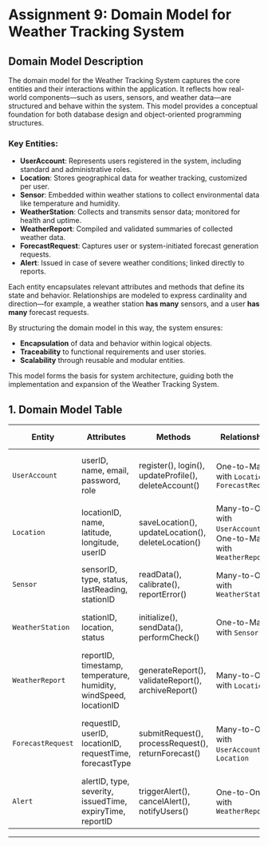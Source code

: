 # Assignment 9: Domain Model for Weather Tracking System

## Domain Model Description

The domain model for the Weather Tracking System captures the core entities and their interactions within the application. It reflects how real-world components—such as users, sensors, and weather data—are structured and behave within the system. This model provides a conceptual foundation for both database design and object-oriented programming structures.

### Key Entities:
- **UserAccount**: Represents users registered in the system, including standard and administrative roles.
- **Location**: Stores geographical data for weather tracking, customized per user.
- **Sensor**: Embedded within weather stations to collect environmental data like temperature and humidity.
- **WeatherStation**: Collects and transmits sensor data; monitored for health and uptime.
- **WeatherReport**: Compiled and validated summaries of collected weather data.
- **ForecastRequest**: Captures user or system-initiated forecast generation requests.
- **Alert**: Issued in case of severe weather conditions; linked directly to reports.

Each entity encapsulates relevant attributes and methods that define its state and behavior. Relationships are modeled to express cardinality and direction—for example, a weather station **has many** sensors, and a user **has many** forecast requests.

By structuring the domain model in this way, the system ensures:
- **Encapsulation** of data and behavior within logical objects.
- **Traceability** to functional requirements and user stories.
- **Scalability** through reusable and modular entities.

This model forms the basis for system architecture, guiding both the implementation and expansion of the Weather Tracking System.


## 1. Domain Model Table

| **Entity**        | **Attributes**                                                                 | **Methods**                                                     | **Relationships**                                                | **Business Rules**                                                                 |
|-------------------|--------------------------------------------------------------------------------|------------------------------------------------------------------|------------------------------------------------------------------|--------------------------------------------------------------------------------------|
| `UserAccount`     | userID, name, email, password, role                                            | register(), login(), updateProfile(), deleteAccount()            | One-to-Many with `Location`, `ForecastRequest`                   | Must verify email before accessing weather services.             |
| `Location`        | locationID, name, latitude, longitude, userID                                  | saveLocation(), updateLocation(), deleteLocation()               | Many-to-One with `UserAccount`; One-to-Many with `WeatherReport` | Coordinates must be within valid geographic ranges.              |
| `Sensor`          | sensorID, type, status, lastReading, stationID                                 | readData(), calibrate(), reportError()                           | Many-to-One with `WeatherStation`                                | Only active sensors can transmit data.                           |
| `WeatherStation`  | stationID, location, status                                                     | initialize(), sendData(), performCheck()                         | One-to-Many with `Sensor`                                        | Must send health status every 10 minutes.                        |
| `WeatherReport`   | reportID, timestamp, temperature, humidity, windSpeed, locationID              | generateReport(), validateReport(), archiveReport()              | Many-to-One with `Location`                                      | Reports must be generated at fixed hourly intervals.             |
| `ForecastRequest` | requestID, userID, locationID, requestTime, forecastType                       | submitRequest(), processRequest(), returnForecast()              | Many-to-One with `UserAccount` and `Location`                    | Only authenticated users can submit forecast requests.           |
| `Alert`           | alertID, type, severity, issuedTime, expiryTime, reportID                      | triggerAlert(), cancelAlert(), notifyUsers()                     | One-to-One with `WeatherReport`                                  | Alerts must be sent for severity ≥ 3 on a 5-point scale.         |

---

